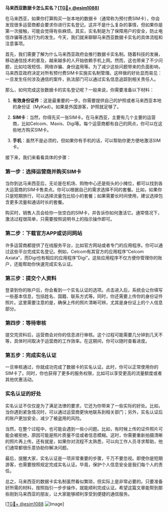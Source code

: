 **马来西亚数据卡怎么实名？[[TG💪+ @esim1088](https://t.me/s/esim1088)]**

在马来西亚，如果你打算购买一张本地的数据卡（通常称为预付费SIM卡），你会发现很多运营商都会要求你进行实名登记。这并不是什么复杂的事情，但如果你是第一次接触，可能会觉得有些麻烦。其实，实名制是为了保障用户的安全，防止电信诈骗等违法行为的发生。今天，我们就来聊聊马来西亚数据卡实名的具体流程和注意事项。

首先，我们需要了解为什么马来西亚政府会推行数据卡实名制。随着科技的发展，移动通信技术的普及，越来越多的人开始依赖手机上网。然而，这也带来了不少问题，比如垃圾短信、网络诈骗、身份盗用等。为了减少这些问题带来的负面影响，马来西亚政府决定对所有预付费SIM卡实施实名制管理。这样做的好处显而易见：一旦发生任何涉及通信的案件，执法部门可以通过实名信息追踪到相关责任人。

那么，如何完成这张数据卡的实名登记呢？一般来说，你需要准备以下材料：

1. **有效身份证件**：这是最重要的一步。你需要提供自己的护照或者马来西亚本地的身份证（MyKad）。如果是外国游客，护照就足够了。
   
2. **SIM卡**：当然，你得先买一张SIM卡。在马来西亚，主要有几个主要的运营商，比如Celcom、Maxis、Digi等。每个运营商都有自己的网点，你可以在这些地方购买SIM卡。

3. **手机**：虽然不是必须的，但如果你有手机的话，可以帮助你更方便地激活SIM卡。

接下来，我们来看看具体的步骤：

### 第一步：选择运营商并购买SIM卡

当你到达马来西亚后，无论是在机场、购物中心还是街头的小摊位，都可以找到各大运营商的SIM卡售卖点。你可以根据自己的需求选择不同的套餐。比如，如果你只是短期旅行，可以选择流量包比较小的套餐；如果需要长时间使用，建议选择包含更多流量和通话时长的套餐。

购买时，销售人员会给你一张空白的SIM卡，并告诉你如何激活它。通常情况下，激活过程很简单，只需要按照说明书上的指示操作即可。

### 第二步：下载官方APP或访问网站

许多运营商都提供了在线服务平台，比如官方网站或者专门的应用程序。你可以通过这些平台完成实名登记。例如，Celcom有其官方的应用程序“Celcom Axiata”，而Digi也有相应的应用程序“Digi”。这些应用程序不仅方便你管理你的账户，还能帮助你快速完成实名认证。

### 第三步：提交个人资料

登录到你的账户后，你会看到一个实名认证的选项。点击进入后，系统会让你填写一些基本信息，包括姓名、国籍、联系方式等。同时，你还需要上传你的身份证件照片。这里需要注意的是，确保上传的照片清晰可辨，尤其是身份证上的个人信息部分。

### 第四步：等待审核

提交完资料后，运营商会对你的信息进行审核。这个过程可能需要几分钟到几天不等，具体时间取决于运营商的工作效率。在这期间，你可以随时查看进度。

### 第五步：完成实名认证

一旦审核通过，你就成功完成了数据卡的实名认证。此时，你可以正常使用你的SIM卡了。同时，你也获得了更多的服务权限，比如可以享受更高的流量额度或者其他优惠活动。

### 实名认证的好处

实名认证不仅仅是为了满足法律的要求，它还为你带来了一些实际的好处。比如，当你遇到紧急情况时，可以通过运营商更快地联系到相关部门；另外，实名认证后的账户更加安全，减少了被盗用的风险。

当然，在整个过程中，也可能会遇到一些小问题。比如，有时候上传的证件照片可能会被拒绝，原因可能是照片质量不佳或者信息模糊。这时，你需要重新拍摄清晰的照片再上传。还有就是，如果你对流程不太熟悉，可以向工作人员寻求帮助，他们通常都很乐意协助你解决问题。

最后，提醒大家，实名认证是一项非常重要的步骤，千万不要忽视。即使你是短期游客，也需要按照规定完成实名认证。毕竟，保护个人信息安全是我们每个人的责任。

总之，马来西亚的数据卡实名制虽然看似繁琐，但实际上是非常必要的。只要准备好所需的材料，按照指引一步步操作，就能顺利完成认证。希望这篇文章能帮到那些刚到马来西亚的朋友，让大家能够顺利享受到便捷的通信服务。

[[TG💪+ @esim1088](https://t.me/s/esim1088) ![Image](https://i.postimg.cc/4NQfJmqS/Snipaste-2025-05-13-00-14-12.png)]